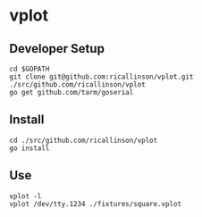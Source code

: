 # vplot

## Developer Setup

    cd $GOPATH
    git clone git@github.com:ricallinson/vplot.git ./src/github.com/ricallinson/vplot
    go get github.com/tarm/goserial

## Install

    cd ./src/github.com/ricallinson/vplot
    go install

## Use

    vplot -l
    vplot /dev/tty.1234 ./fixtures/square.vplot
